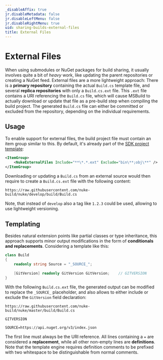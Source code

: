 ```yaml
---
_disableAffix: true
jr.disableMetadata: false
jr.disableLeftMenu: false
jr.disableRightMenu: true
uid: sharing-builds-external-files
title: External Files
---
```


# External Files

When using submodules or NuGet packages for build sharing, it usually involves quite a bit of _heavy_ work, like updating the parent repositories or creating a NuGet feed. External files are a more lightweight approach: There is a **primary repository** containing the actual `Build.cs` template file, and several **replica repositories** with only a `Build.cs.ext` file. This `.ext` file contains a URI referencing the `Build.cs` file, which will cause MSBuild to actually download or update that file as a pre-build step when compiling the build project. The generated `Build.cs` file can either be committed or excluded from the repository, depending on the individual requirements.

## Usage

To enable support for external files, the build project file must contain an item group similar to this. By default, it's already part of the [SDK project template](https://github.com/nuke-build/common/blob/develop/source/Nuke.GlobalTool/templates/_build.sdk.csproj):

```xml
<ItemGroup>
    <NukeExternalFiles Include="**\*.*.ext" Exclude="bin\**;obj\**" />
</ItemGroup>
```

Downloading or updating a `Build.cs` from an external source would then require to create a `Build.cs.ext` file with the following content:

```text
https://raw.githubusercontent.com/nuke-build/nuke/develop/build/Build.cs
```

Note, that instead of `develop` also a tag like `1.2.3` could be used, allowing to use lightweight versioning.

## Templating

Besides natural extension points like partial classes or type inheritance, this approach supports minor output modifications in the form of **conditionals and replacements**. Considering a template like this:

```csharp
class Build
{
    readonly string Source = "_SOURCE_";
    
    [GitVersion] readonly GitVersion GitVersion;    // GITVERSION
}
```

With the following `Build.cs.ext` file, the generated output can be modified to replace the `_SOURCE_` placeholder, and also allows to either include or exclude the `GitVersion` field declaration:

```text
https://raw.githubusercontent.com/nuke-build/nuke/master/build/Build.cs

GITVERSION

SOURCE=https://api.nuget.org/v3/index.json
```

The first line must always be the URI reference. All lines containing a `=` are considered a **replacement**, while all other non-empty lines are **definitions**. Note that the template engine requires definition comments to be prefixed with two whitespace to be distinguishable from normal comments.
